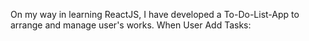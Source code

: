 On my way in learning ReactJS, I have developed a To-Do-List-App to arrange and manage user's works.
When User Add Tasks:
